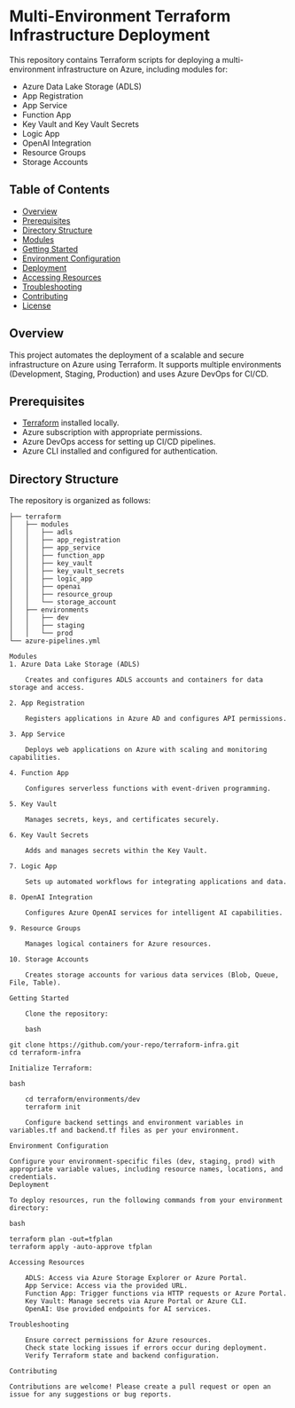 # Multi-Environment Terraform Infrastructure Deployment

This repository contains Terraform scripts for deploying a multi-environment infrastructure on Azure, including modules for:

- Azure Data Lake Storage (ADLS)
- App Registration
- App Service
- Function App
- Key Vault and Key Vault Secrets
- Logic App
- OpenAI Integration
- Resource Groups
- Storage Accounts

## Table of Contents

- [Overview](#overview)
- [Prerequisites](#prerequisites)
- [Directory Structure](#directory-structure)
- [Modules](#modules)
- [Getting Started](#getting-started)
- [Environment Configuration](#environment-configuration)
- [Deployment](#deployment)
- [Accessing Resources](#accessing-resources)
- [Troubleshooting](#troubleshooting)
- [Contributing](#contributing)
- [License](#license)

## Overview

This project automates the deployment of a scalable and secure infrastructure on Azure using Terraform. It supports multiple environments (Development, Staging, Production) and uses Azure DevOps for CI/CD.

## Prerequisites

- [Terraform](https://www.terraform.io/downloads.html) installed locally.
- Azure subscription with appropriate permissions.
- Azure DevOps access for setting up CI/CD pipelines.
- Azure CLI installed and configured for authentication.

## Directory Structure

The repository is organized as follows:

```plaintext
├── terraform
│   ├── modules
│   │   ├── adls
│   │   ├── app_registration
│   │   ├── app_service
│   │   ├── function_app
│   │   ├── key_vault
│   │   ├── key_vault_secrets
│   │   ├── logic_app
│   │   ├── openai
│   │   ├── resource_group
│   │   └── storage_account
│   ├── environments
│   │   ├── dev
│   │   ├── staging
│   │   └── prod
└── azure-pipelines.yml

Modules
1. Azure Data Lake Storage (ADLS)

    Creates and configures ADLS accounts and containers for data storage and access.

2. App Registration

    Registers applications in Azure AD and configures API permissions.

3. App Service

    Deploys web applications on Azure with scaling and monitoring capabilities.

4. Function App

    Configures serverless functions with event-driven programming.

5. Key Vault

    Manages secrets, keys, and certificates securely.

6. Key Vault Secrets

    Adds and manages secrets within the Key Vault.

7. Logic App

    Sets up automated workflows for integrating applications and data.

8. OpenAI Integration

    Configures Azure OpenAI services for intelligent AI capabilities.

9. Resource Groups

    Manages logical containers for Azure resources.

10. Storage Accounts

    Creates storage accounts for various data services (Blob, Queue, File, Table).

Getting Started

    Clone the repository:

    bash

git clone https://github.com/your-repo/terraform-infra.git
cd terraform-infra

Initialize Terraform:

bash

    cd terraform/environments/dev
    terraform init

    Configure backend settings and environment variables in variables.tf and backend.tf files as per your environment.

Environment Configuration

Configure your environment-specific files (dev, staging, prod) with appropriate variable values, including resource names, locations, and credentials.
Deployment

To deploy resources, run the following commands from your environment directory:

bash

terraform plan -out=tfplan
terraform apply -auto-approve tfplan

Accessing Resources

    ADLS: Access via Azure Storage Explorer or Azure Portal.
    App Service: Access via the provided URL.
    Function App: Trigger functions via HTTP requests or Azure Portal.
    Key Vault: Manage secrets via Azure Portal or Azure CLI.
    OpenAI: Use provided endpoints for AI services.

Troubleshooting

    Ensure correct permissions for Azure resources.
    Check state locking issues if errors occur during deployment.
    Verify Terraform state and backend configuration.

Contributing

Contributions are welcome! Please create a pull request or open an issue for any suggestions or bug reports.